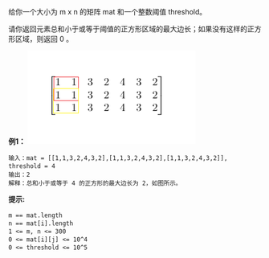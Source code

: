 给你一个大小为 m x n 的矩阵 mat 和一个整数阈值 threshold。

请你返回元素总和小于或等于阈值的正方形区域的最大边长；如果没有这样的正方形区域，则返回 0 。

**例1：**
![image](e1.png)
```
输入：mat = [[1,1,3,2,4,3,2],[1,1,3,2,4,3,2],[1,1,3,2,4,3,2]], threshold = 4
输出：2
解释：总和小于或等于 4 的正方形的最大边长为 2，如图所示。
```

**提示:**
```
m == mat.length
n == mat[i].length
1 <= m, n <= 300
0 <= mat[i][j] <= 10^4
0 <= threshold <= 10^5
```


